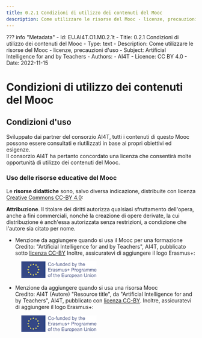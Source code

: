 ```yaml
---
title: 0.2.1 Condizioni di utilizzo dei contenuti del Mooc
description: Come utilizzare le risorse del Mooc - licenze, precauzioni d'uso
---
```

??? info "Metadata"
    - Id: EU.AI4T.O1.M0.2.1t
    - Title: 0.2.1 Condizioni di utilizzo dei contenuti del Mooc
    - Type: text
    - Description: Come utilizzare le risorse del Mooc - licenze, precauzioni d'uso
    - Subject: Artificial Intelligence for and by Teachers
    - Authors:
        - AI4T 
    - Licence: CC BY 4.0
    - Date: 2022-11-15

# Condizioni di utilizzo dei contenuti del Mooc

## Condizioni d'uso

Sviluppato dai partner del consorzio AI4T, tutti i contenuti di questo Mooc possono essere consultati e riutilizzati in base ai propri obiettivi ed esigenze.  
Il consorzio AI4T ha pertanto concordato una licenza che consentirà molte opportunità di utilizzo dei contenuti del Mooc.

### Uso delle risorse educative del Mooc

Le **risorse didattiche** sono, salvo diversa indicazione, distribuite con licenza [Creative Commons CC-BY 4.0](https://creativecommons.org/licenses/by/4.0/deed.en):

**Attribuzione**. Il titolare dei diritti autorizza qualsiasi sfruttamento dell'opera, anche a fini commerciali, nonché la creazione di opere derivate, la cui distribuzione è anch'essa autorizzata senza restrizioni, a condizione che l'autore sia citato per nome.

* Menzione da aggiungere quando si usa il Mooc per una formazione
  Credito: "Artificial Intelligence for and by Teachers", AI4T, pubblicato sotto [licenza CC-BY](https://creativecommons.org/licenses/by/4.0/deed.en)
  Inoltre, assicuratevi di aggiungere il logo Erasmus+:
<figure>
  <img src="Images/LogoCoFoundedErasmusProgramEU.png" alt="Logo Co-founded by Erasmus and EU"/>
</figure>

* Menzione da aggiungere quando si usa una risorsa Mooc  
  Credito: AI4T (Autore) "Resource title", da "Artificial Intelligence for and by Teachers", AI4T, pubblicato con [licenza CC-BY](https://creativecommons.org/licenses/by/4.0/deed.en).
  Inoltre, assicuratevi di aggiungere il logo Erasmus+:
<figure>
  <img src="Images/LogoCoFoundedErasmusProgramEU.png" alt="Logo Co-founded by Erasmus and EU"/>
</figure>
